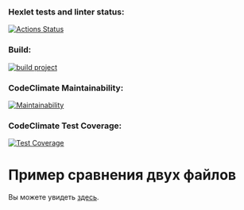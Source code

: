 ### Hexlet tests and linter status:

[![Actions Status](https://github.com/leokalentev/java-project-71/actions/workflows/hexlet-check.yml/badge.svg)](https://github.com/leokalentev/java-project-71/actions)

### Build:

[![build project](https://github.com/leokalentev/java-project-71/actions/workflows/build.yml/badge.svg)](https://github.com/leokalentev/java-project-71/actions/workflows/build.yml)

### CodeClimate Maintainability:

[![Maintainability](https://api.codeclimate.com/v1/badges/5e1100945e8885679360/maintainability)](https://codeclimate.com/github/leokalentev/java-project-71/maintainability)

### CodeClimate Test Coverage:

[![Test Coverage](https://api.codeclimate.com/v1/badges/5e1100945e8885679360/test_coverage)](https://codeclimate.com/github/leokalentev/java-project-71/test_coverage)

# Пример сравнения двух файлов

Вы можете увидеть [здесь](https://asciinema.org/a/m4jqB9U1GWpKFc03ODL5I5adJ).
